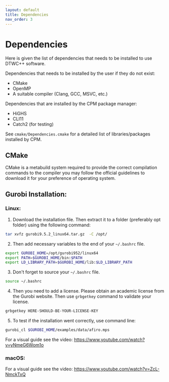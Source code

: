 ```yaml
---
layout: default
title: Dependencies
nav_order: 3
---
```


# Dependencies

Here is given the list of dependencies that needs to be installed to use DTWC++ software. 

Dependencies that needs to be installed by the user if they do not exist:
- CMake
- OpenMP
- A suitable compiler (Clang, GCC, MSVC, etc.)

Dependencies that are installed by the CPM package manager: 
- HiGHS 
- CLI11
- Catch2 (for testing)

See `cmake/Dependencies.cmake` for a detailed list of libraries/packages installed by CPM.

## CMake

CMake is a metabuild system required to provide the correct compilation commands to the compiler you may follow the official guidelines to download it for your preference of operating system. 

## Gurobi Installation: 

### Linux: 

1. Download the installation file. Then extract it to a folder (preferably opt folder) using the following command:

```bash
tar xvfz gurobi9.5.2_linux64.tar.gz  -C /opt/
```

2. Then add necessary variables to the end of your `~/.bashrc` file. 

```bash
export GUROBI_HOME=/opt/gurobi952/linux64
export PATH=$GUROBI_HOME/bin:$PATH
export LD_LIBRARY_PATH=$GUROBI_HOME/lib:$LD_LIBRARY_PATH
```

3. Don't forget to source your `~/.bashrc` file.

```bash
source ~/.bashrc
```

4. Then you need to add a license. Please obtain an academic license from the Gurobi website. Then use `grbgetkey` command to validate your license. 

```bash
grbgetkey HERE-SHOULD-BE-YOUR-LICENSE-KEY
```

5. To test if the installation went correctly, use command line: 

```bash
gurobi_cl $GUROBI_HOME/examples/data/afiro.mps
```

For a visual guide see the video: https://www.youtube.com/watch?v=yNmeG6Wom1o


### macOS:

For a visual guide see the video: https://www.youtube.com/watch?v=ZcL-NmckTxQ